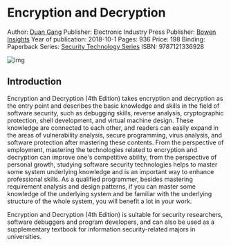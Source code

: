 # Encryption and Decryption

Author: [Duan Gang](https://book.douban.com/search/段钢)
Publisher: Electronic Industry Press
Publisher: [Bowen Insights](https://book.douban.com/series/42608?brand=1)
Year of publication: 2018-10-1
Pages: 936
Price: 198
Binding: Paperback
Series: [Security Technology Series](https://book.douban.com/series/29000)
ISBN: 9787121336928

![img](https://img3.doubanio.com/view/subject/s/public/s29833960.jpg)

## Introduction

Encryption and Decryption (4th Edition) takes encryption and decryption as the entry point and describes the basic knowledge and skills in the field of software security, such as debugging skills, reverse analysis, cryptographic protection, shell development, and virtual machine design. These knowledge are connected to each other, and readers can easily expand in the areas of vulnerability analysis, secure programming, virus analysis, and software protection after mastering these contents. From the perspective of employment, mastering the technologies related to encryption and decryption can improve one's competitive ability; from the perspective of personal growth, studying software security technologies helps to master some system underlying knowledge and is an important way to enhance professional skills. As a qualified programmer, besides mastering requirement analysis and design patterns, if you can master some knowledge of the underlying system and be familiar with the underlying structure of the whole system, you will benefit a lot in your work.

Encryption and Decryption (4th Edition) is suitable for security researchers, software debuggers and program developers, and can also be used as a supplementary textbook for information security-related majors in universities.